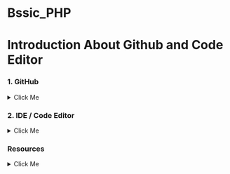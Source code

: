 # Bssic_PHP
# Introduction About Github and Code Editor
### 1. GitHub
<details>
  <summary>Click Me</summary>

  ### Github
     * What is Git & Github 
     * Why need Git & Github 
     * Git bash Downloads & Installation 
     * Create an Account on Github 
     * Create project Local to Online 
     * Create Project Online 
</details>

### 2. IDE / Code Editor
<details>
  <summary>Click Me</summary>
  
### IDE / Code Editor
     * Vs Code Downloads 
     * Vs Code Editor keyboard shortcuts
     * Important Package installation 
</details>

###  Resources
<details>
  <summary>Click Me</summary>
  
<p> From the very beginning, we have to know about git & github to showcase our daily practiceand work for future use.
And secondly we have to know about vs keyboard shortcuts to save our time in coding, and install essential packages for extra facilities in vs code </p>

* Git bash Downloads - https://git-scm.com/downloads 
* Create your github account - https://github.com/ 
* Create project Local to Online - https://githu
